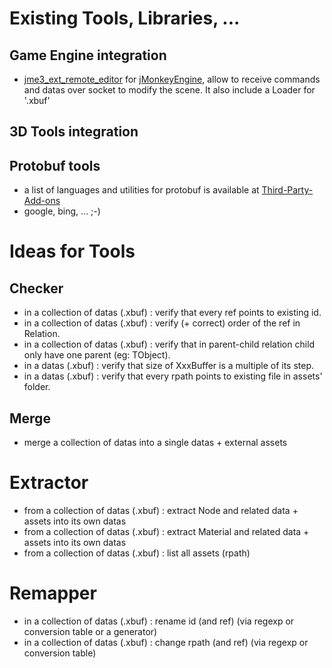 # Existing Tools, Libraries, ...

## Game Engine integration

* [jme3_ext_remote_editor]() for [jMonkeyEngine](http://jmonkeyengine.org), allow to receive commands and datas over socket to modify the scene. It also include a Loader for '.xbuf'

## 3D Tools integration

## Protobuf tools

* a list of languages and utilities for protobuf is available at [Third-Party-Add-ons](https://github.com/google/protobuf/wiki/Third-Party-Add-ons)
* google, bing, ... ;-)

# Ideas for Tools

## Checker

* in a collection of datas (.xbuf) : verify that every ref points to existing id.
* in a collection of datas (.xbuf) : verify (+ correct) order of the ref in Relation.
* in a collection of datas (.xbuf) : verify that in parent-child relation child only have one parent (eg: TObject).
* in a datas (.xbuf) : verify that size of XxxBuffer is a multiple of its step.
* in a datas (.xbuf) : verify that every rpath points to existing file in assets' folder.

## Merge

* merge a collection of datas into a single datas + external assets

# Extractor

* from a collection of datas (.xbuf) : extract Node and related data + assets into its own datas
* from a collection of datas (.xbuf) : extract Material and related data + assets into its own datas
* from a collection of datas (.xbuf) : list all assets (rpath)

# Remapper

* in a collection of datas (.xbuf) : rename id (and ref) (via regexp or conversion table or a generator)
* in a collection of datas (.xbuf) : change rpath (and ref) (via regexp or conversion table)
